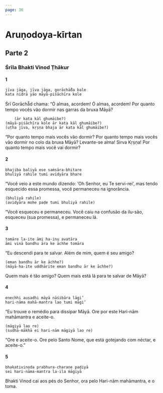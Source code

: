 ```yaml
---
page: 36
---
```


# Aruṇodoya-kīrtan

## Parte 2

### Śrīla Bhakti Vinod Ṭhākur

#### 1

    jīva jāga, jīva jāga, gorāchā̐da bale
    kata nidrā yāo māyā-piśāchīra kole

Śrī Gorāchā̐d chama: “Ó almas, acordem! Ó almas, acordem! Por quanto tempo vocês vão dormir nas garras da bruxa Māyā?

        (ār kata kāl ghumāibe?)
    (māyā-piśāchīra kole ār kata kāl ghumāibe?)
    (uṭha jīva, kṛṣṇa bhaja ār kata kāl ghumāibe?)

“Por quanto tempo mais vocês vão dormir? Por quanto tempo mais vocês vão dormir no colo da bruxa Māyā? Levante-se alma! Sirva Kṛṣṇa! Por quanto tempo mais você vai dormir?

#### 2

    bhajiba baliyā ese saṁsāra-bhitare
    bhuliyā rahile tumi avidyāra bhare

“Você veio a este mundo dizendo: ‘Oh Senhor, eu Te servi-rei‘, mas tendo esquecido essa promessa, você permaneceu na ignorância.

    (bhuliyā rahile)
    (avidyāra mohe paḍe tumi bhuliyā rahile)

“Você esqueceu e permaneceu. Você caiu na confusão da ilu-são, esqueceu (sua promessa), e permaneceu lá.

#### 3

    tomāre la-ite āmi ha-inu avatāra
    āmi vinā bandhu āra ke āchhe tomāra

“Eu descendi para te salvar. Além de mim, quem é seu amigo?

    (eman bandhu ār ke āchhe?)
    (māyā-ha-ite uddhārite eman bandhu ār ke āchhe?)

Quem mais é tão amigo? Quem mais está lá para te salvar de Māyā?

#### 4

    enechhi auṣadhi māyā nāśibāra lāgi’
    hari-nāma mahā-mantra lao tumi māgi’

“Eu trouxe o remédio para dissipar Māyā. Ore por este Hari-nām mahāmantra e aceite-o.

    (māgiyā lao re)
    (sudhā-mākhā ei hari-nām māgiyā lao re)

“Ore e aceite-o. Ore pelo Santo Nome, que está gotejando com néctar, e aceite-o.”

#### 5

    bhakativinoda prabhura-charaṇe paḍiyā
    sei hari-nāma-mantra la-ila māgiyā

Bhakti Vinod cai aos pés do Senhor, ora pelo Hari-nām mahāmantra, e o toma.

